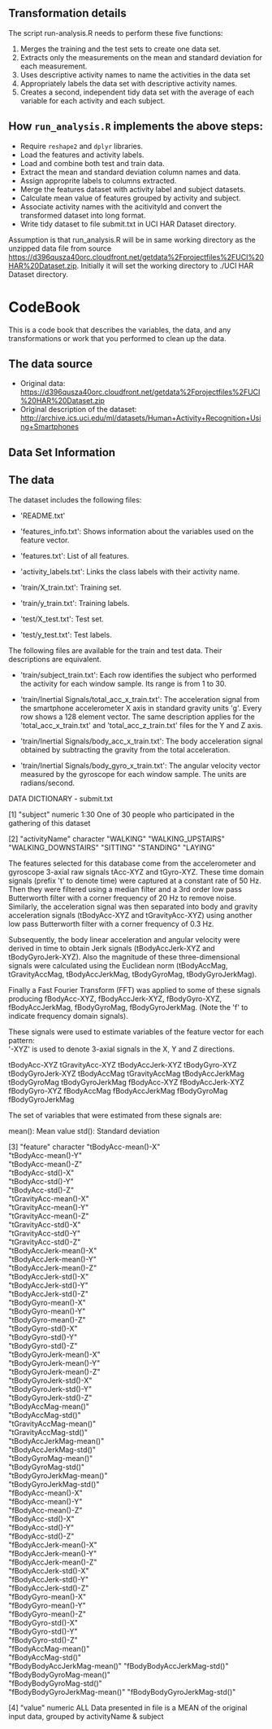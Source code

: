 
## Transformation details

The script run-analysis.R needs to perform these five functions:

1. Merges the training and the test sets to create one data set.
2. Extracts only the measurements on the mean and standard deviation for each measurement.
3. Uses descriptive activity names to name the activities in the data set
4. Appropriately labels the data set with descriptive activity names.
5. Creates a second, independent tidy data set with the average of each variable for each activity and each subject.



## How ```run_analysis.R``` implements the above steps:

* Require ```reshape2``` and ```dplyr``` libraries.
* Load the features and activity labels.
* Load and combine both test and train data.
* Extract the mean and standard deviation column names and data.
* Assign approprite labels to columns extracted.
* Merge the features dataset with activity label and subject datasets.
* Calculate mean value of features grouped by activity and subject.
* Associate activity names with the acitivityId and convert the transformed dataset into long format.
* Write tidy dataset to file submit.txt in UCI HAR Dataset directory.


Assumption is that run_analysis.R will be in same working directory as the unzipped data file from source https://d396qusza40orc.cloudfront.net/getdata%2Fprojectfiles%2FUCI%20HAR%20Dataset.zip.
Initially it will set the working directory to ./UCI HAR Dataset directory.

# CodeBook

This is a code book that describes the variables, the data, and any transformations or work that you performed to clean up the data.

## The data source

* Original data: https://d396qusza40orc.cloudfront.net/getdata%2Fprojectfiles%2FUCI%20HAR%20Dataset.zip
* Original description of the dataset: http://archive.ics.uci.edu/ml/datasets/Human+Activity+Recognition+Using+Smartphones

## Data Set Information


## The data

The dataset includes the following files:

- 'README.txt'

- 'features_info.txt': Shows information about the variables used on the feature vector.

- 'features.txt': List of all features.

- 'activity_labels.txt': Links the class labels with their activity name.

- 'train/X_train.txt': Training set.

- 'train/y_train.txt': Training labels.

- 'test/X_test.txt': Test set.

- 'test/y_test.txt': Test labels.

The following files are available for the train and test data. Their descriptions are equivalent.

- 'train/subject_train.txt': Each row identifies the subject who performed the activity for each window sample. Its range is from 1 to 30.

- 'train/Inertial Signals/total_acc_x_train.txt': The acceleration signal from the smartphone accelerometer X axis in standard gravity units 'g'. Every row shows a 128 element vector. The same description applies for the 'total_acc_x_train.txt' and 'total_acc_z_train.txt' files for the Y and Z axis.

- 'train/Inertial Signals/body_acc_x_train.txt': The body acceleration signal obtained by subtracting the gravity from the total acceleration.

- 'train/Inertial Signals/body_gyro_x_train.txt': The angular velocity vector measured by the gyroscope for each window sample. The units are radians/second.

DATA DICTIONARY - submit.txt

 [1] "subject" numeric
	1:30
	One of 30 people who participated in the gathering of this dataset
 

 [2] "activityName"	character
	"WALKING"
	"WALKING_UPSTAIRS"
	"WALKING_DOWNSTAIRS"
	"SITTING"
	"STANDING"
	"LAYING"

The features selected for this database come from the accelerometer and gyroscope 3-axial raw signals tAcc-XYZ and tGyro-XYZ. These time domain signals (prefix 't' to denote time) were captured at a constant rate of 50 Hz. Then they were filtered using a median filter and a 3rd order low pass Butterworth filter with a corner frequency of 20 Hz to remove noise. Similarly, the acceleration signal was then separated into body and gravity acceleration signals (tBodyAcc-XYZ and tGravityAcc-XYZ) using another low pass Butterworth filter with a corner frequency of 0.3 Hz. 

Subsequently, the body linear acceleration and angular velocity were derived in time to obtain Jerk signals (tBodyAccJerk-XYZ and tBodyGyroJerk-XYZ). Also the magnitude of these three-dimensional signals were calculated using the Euclidean norm (tBodyAccMag, tGravityAccMag, tBodyAccJerkMag, tBodyGyroMag, tBodyGyroJerkMag). 

Finally a Fast Fourier Transform (FFT) was applied to some of these signals producing fBodyAcc-XYZ, fBodyAccJerk-XYZ, fBodyGyro-XYZ, fBodyAccJerkMag, fBodyGyroMag, fBodyGyroJerkMag. (Note the 'f' to indicate frequency domain signals). 

These signals were used to estimate variables of the feature vector for each pattern:  
'-XYZ' is used to denote 3-axial signals in the X, Y and Z directions.

tBodyAcc-XYZ
tGravityAcc-XYZ
tBodyAccJerk-XYZ
tBodyGyro-XYZ
tBodyGyroJerk-XYZ
tBodyAccMag
tGravityAccMag
tBodyAccJerkMag
tBodyGyroMag
tBodyGyroJerkMag
fBodyAcc-XYZ
fBodyAccJerk-XYZ
fBodyGyro-XYZ
fBodyAccMag
fBodyAccJerkMag
fBodyGyroMag
fBodyGyroJerkMag

The set of variables that were estimated from these signals are: 

mean(): Mean value
std(): Standard deviation

 [3] "feature" character
    "tBodyAcc-mean()-X"          
     "tBodyAcc-mean()-Y"          
     "tBodyAcc-mean()-Z"          
     "tBodyAcc-std()-X"           
     "tBodyAcc-std()-Y"           
     "tBodyAcc-std()-Z"           
     "tGravityAcc-mean()-X"       
     "tGravityAcc-mean()-Y"       
     "tGravityAcc-mean()-Z"       
     "tGravityAcc-std()-X"        
     "tGravityAcc-std()-Y"        
     "tGravityAcc-std()-Z"        
     "tBodyAccJerk-mean()-X"      
     "tBodyAccJerk-mean()-Y"      
     "tBodyAccJerk-mean()-Z"      
     "tBodyAccJerk-std()-X"       
     "tBodyAccJerk-std()-Y"       
     "tBodyAccJerk-std()-Z"       
     "tBodyGyro-mean()-X"         
     "tBodyGyro-mean()-Y"         
     "tBodyGyro-mean()-Z"         
     "tBodyGyro-std()-X"          
     "tBodyGyro-std()-Y"          
     "tBodyGyro-std()-Z"          
     "tBodyGyroJerk-mean()-X"     
     "tBodyGyroJerk-mean()-Y"     
     "tBodyGyroJerk-mean()-Z"     
     "tBodyGyroJerk-std()-X"      
     "tBodyGyroJerk-std()-Y"      
     "tBodyGyroJerk-std()-Z"      
     "tBodyAccMag-mean()"         
     "tBodyAccMag-std()"          
     "tGravityAccMag-mean()"      
     "tGravityAccMag-std()"       
     "tBodyAccJerkMag-mean()"     
     "tBodyAccJerkMag-std()"      
     "tBodyGyroMag-mean()"        
     "tBodyGyroMag-std()"         
     "tBodyGyroJerkMag-mean()"    
     "tBodyGyroJerkMag-std()"     
     "fBodyAcc-mean()-X"          
     "fBodyAcc-mean()-Y"          
     "fBodyAcc-mean()-Z"          
     "fBodyAcc-std()-X"           
     "fBodyAcc-std()-Y"           
     "fBodyAcc-std()-Z"           
     "fBodyAccJerk-mean()-X"      
     "fBodyAccJerk-mean()-Y"      
     "fBodyAccJerk-mean()-Z"      
     "fBodyAccJerk-std()-X"       
     "fBodyAccJerk-std()-Y"       
     "fBodyAccJerk-std()-Z"       
     "fBodyGyro-mean()-X"         
     "fBodyGyro-mean()-Y"         
     "fBodyGyro-mean()-Z"         
     "fBodyGyro-std()-X"          
     "fBodyGyro-std()-Y"          
     "fBodyGyro-std()-Z"          
     "fBodyAccMag-mean()"         
     "fBodyAccMag-std()"          
     "fBodyBodyAccJerkMag-mean()" 
     "fBodyBodyAccJerkMag-std()"  
     "fBodyBodyGyroMag-mean()"    
     "fBodyBodyGyroMag-std()"     
     "fBodyBodyGyroJerkMag-mean()"
     "fBodyBodyGyroJerkMag-std()"

[4] "value" numeric
 ALL Data presented in file is a MEAN of the original input data, grouped by activityName & subject 


